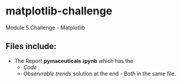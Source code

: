 # matplotlib-challenge
Module 5 Challenge - Matplotlib

## Files include:
- The Report **pymaceuticals.ipynb** which has the 
    - *Code*
    - *Observrable trends* solution at the end - Both in the same file.